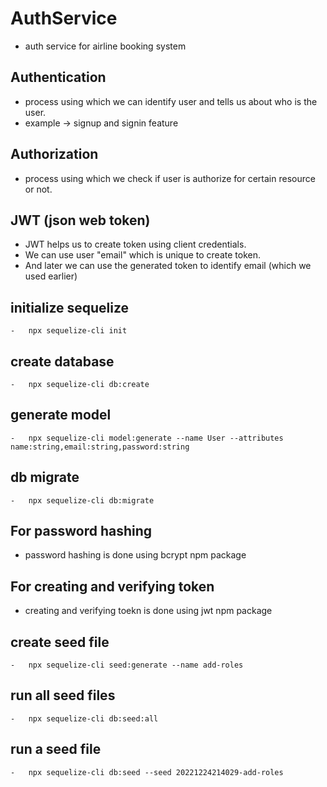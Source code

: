 # AuthService
-   auth service for airline booking system

## Authentication
-   process using which we can identify user and tells us about who is the user.
-   example -> signup and signin feature

## Authorization
-   process using which we check if user is authorize for certain resource or not.

##  JWT (json web token)
-   JWT helps us to create token using client credentials.
-   We can use user "email" which is unique to create token.
-   And later we can use the generated token to identify email (which we used earlier)

## initialize sequelize
    -   npx sequelize-cli init
## create database
    -   npx sequelize-cli db:create

## generate model
    -   npx sequelize-cli model:generate --name User --attributes name:string,email:string,password:string
## db migrate
    -   npx sequelize-cli db:migrate   
## For password hashing
-   password hashing is done using bcrypt npm package
## For creating and verifying token  
-   creating and verifying toekn is done using jwt npm package
## create seed file
    -   npx sequelize-cli seed:generate --name add-roles   
## run all seed files
    -   npx sequelize-cli db:seed:all
## run a seed file
    -   npx sequelize-cli db:seed --seed 20221224214029-add-roles     
